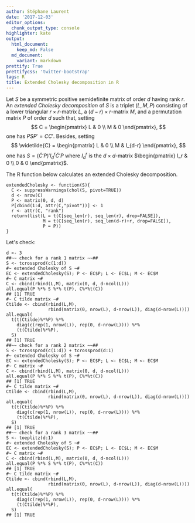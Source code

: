 ```yaml
---
author: Stéphane Laurent
date: '2017-12-03'
editor_options:
  chunk_output_type: console
highlighter: kate
output:
  html_document:
    keep_md: False
  md_document:
    variant: markdown
prettify: True
prettifycss: 'twitter-bootstrap'
tags: R
title: Extended Cholesky decomposition in R
---
```


Let $S$ be a symmetric positive semidefinite matrix of order $d$ having
rank $r$. An *extended Cholesky decomposition* of $S$ is a triplet
$(L,M,P)$ consisting of a lower triangular $r\times r$-matrix $L$, a
$(d-r) \times r$-matrix $M$, and a permutation matrix $P$ of order $d$
such that, setting $$
C = \begin{pmatrix} L & 0 \\ M & 0 \end{pmatrix},
$$ one has $PSP' = CC'$. Besides, setting $$
\widetilde{C} = \begin{pmatrix} L & 0 \\ M & I_{d-r} \end{pmatrix},
$$ one has $S={(\widetilde{C}'P)}'I_d^r \widetilde{C}'P$ where $I_d^r$
is the $d\times d$-matrix
$\begin{pmatrix} I_r & 0 \\ 0 & 0 \end{pmatrix}$.

The R function below calculates an extended Cholesky decomposition.

``` {.r}
extendedCholesky <- function(S){
  C <- suppressWarnings(chol(S, pivot=TRUE))
  d <- nrow(C)
  P <- matrix(0, d, d)
  P[cbind(1:d, attr(C,"pivot"))] <- 1
  r <- attr(C, "rank")
  return(list(L = t(C[seq_len(r), seq_len(r), drop=FALSE]), 
              M = t(C[seq_len(r), seq_len(d-r)+r, drop=FALSE]), 
              P = P))
}
```

Let's check:

``` {.r}
d <- 3
##~~ check for a rank 1 matrix ~~##
S <- tcrossprod(c(1:d))
#~ extended Cholesky of S ~#
EC <- extendedCholesky(S); P <- EC$P; L <- EC$L; M <- EC$M
#~ C matrix ~#
C <- cbind(rbind(L,M), matrix(0, d, d-ncol(L)))
all.equal(P %*% S %*% t(P), C%*%t(C))
## [1] TRUE
#~ C tilde matrix ~#
Ctilde <- cbind(rbind(L,M), 
                rbind(matrix(0, nrow(L), d-nrow(L)), diag(d-nrow(L))))
all.equal(
  t(t(Ctilde)%*%P) %*% 
    diag(c(rep(1, nrow(L)), rep(0, d-nrow(L)))) %*% 
    (t(Ctilde)%*%P), 
  S)
## [1] TRUE
##~~ check for a rank 2 matrix ~~##
S <- tcrossprod(c(1:d)) + tcrossprod(d:1)
#~ extended Cholesky of S ~#
EC <- extendedCholesky(S); P <- EC$P; L <- EC$L; M <- EC$M
#~ C matrix ~#
C <- cbind(rbind(L,M), matrix(0, d, d-ncol(L)))
all.equal(P %*% S %*% t(P), C%*%t(C))
## [1] TRUE
#~ C tilde matrix ~#
Ctilde <- cbind(rbind(L,M), 
                rbind(matrix(0, nrow(L), d-nrow(L)), diag(d-nrow(L))))
all.equal(
  t(t(Ctilde)%*%P) %*% 
    diag(c(rep(1, nrow(L)), rep(0, d-nrow(L)))) %*% 
    (t(Ctilde)%*%P), 
  S)
## [1] TRUE
##~~ check for a rank 3 matrix ~~##
S <- toeplitz(d:1)
#~ extended Cholesky of S ~#
EC <- extendedCholesky(S); P <- EC$P; L <- EC$L; M <- EC$M
#~ C matrix ~#
C <- cbind(rbind(L,M), matrix(0, d, d-ncol(L)))
all.equal(P %*% S %*% t(P), C%*%t(C))
## [1] TRUE
#~ C tilde matrix ~#
Ctilde <- cbind(rbind(L,M), 
                rbind(matrix(0, nrow(L), d-nrow(L)), diag(d-nrow(L))))
all.equal(
  t(t(Ctilde)%*%P) %*% 
    diag(c(rep(1, nrow(L)), rep(0, d-nrow(L)))) %*% 
    (t(Ctilde)%*%P), 
  S)
## [1] TRUE
```
